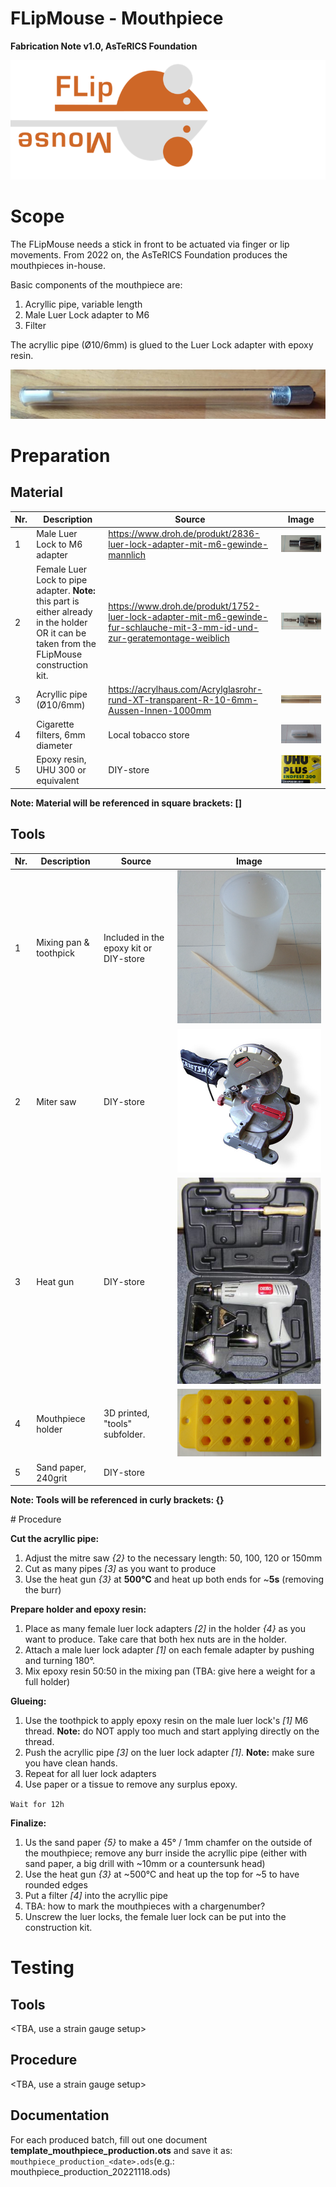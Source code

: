 # FLipMouse - Mouthpiece

**Fabrication Note v1.0, AsTeRICS Foundation**

![FLipMouseLogo](./img/flipmouseLogo.png)

# Scope

The FLipMouse needs a stick in front to be actuated via finger or lip movements. From 2022 on, the AsTeRICS Foundation produces the mouthpieces in-house.

Basic components of the mouthpiece are:

1. Acryllic pipe, variable length
2. Male Luer Lock adapter to M6
3. Filter

The acryllic pipe (Ø10/6mm) is glued to the Luer Lock adapter with epoxy resin.

![Fully assembled mouthpiece with filter](./img/mouthpiece.png)



# Preparation

## Material

| Nr.  | Description                                                  | Source                                                       | Image                                                        |
| ---- | ------------------------------------------------------------ | ------------------------------------------------------------ | ------------------------------------------------------------ |
| 1    | Male Luer Lock to M6 adapter                                 | https://www.droh.de/produkt/2836-luer-lock-adapter-mit-m6-gewinde-mannlich | ![A male Luer Lock to M6 thread adapter](./img/maleluer.png) |
| 2    | Female Luer Lock to pipe adapter. __Note:__ this part is either already in the holder OR it can be taken from the FLipMouse construction kit. | https://www.droh.de/produkt/1752-luer-lock-adapter-mit-m6-gewinde-fur-schlauche-mit-3-mm-id-und-zur-geratemontage-weiblich | ![A female Luer Lock to 3mm pipe adapter](./img/femaleluer.png) |
| 3    | Acryllic pipe (Ø10/6mm)                                      | https://acrylhaus.com/Acrylglasrohr-rund-XT-transparent-R-10-6mm-Aussen-Innen-1000mm | ![Acryllic pipe, 10mm outer and 6mm inner diameter](./img/acryllic.png) |
| 4    | Cigarette filters, 6mm diameter                              | Local tobacco store                                          | ![6mm cigarette filter](./img/filter.png)                    |
| 5    | Epoxy resin, UHU 300 or equivalent                           | DIY-store                                                    | ![UHU epoxy](./img/epoxy.png)                                |

__Note: Material will be referenced in square brackets: []__

## Tools

| Nr.  | Description            | Source                                 | Image                                                        |
| ---- | ---------------------- | -------------------------------------- | ------------------------------------------------------------ |
| 1    | Mixing pan & toothpick | Included in the epoxy kit or DIY-store | ![A analog film case with a toothpick](./img/mixingpan.png)  |
| 2    | Miter saw              | DIY-store                              | ![Mitre saw](./img/mitresaw.jpg)                             |
| 3    | Heat gun               | DIY-store                              | ![A heat gun in an original case with different accessories](./img/heatgun.jpg) |
| 4    | Mouthpiece holder      | 3D printed, "tools" subfolder.         | ![Holding tool with 15 places for Luer Lock adapters and 2 holes to screw the holder to a surface](./img/holder.png) |
| 5    | Sand paper, 240grit    | DIY-store                              |                                                              |

__Note: Tools will be referenced in curly brackets: {}__

<div style="page-break-after: always; break-after: page;"></div>
# Procedure

__Cut the acryllic pipe:__

1. Adjust the mitre saw _{2}_ to the necessary length: 50, 100, 120 or 150mm
2. Cut as many pipes _[3]_ as you want to produce
3. Use the heat gun _{3}_ at **500°C** and heat up both ends for ~**5s** (removing the burr)



__Prepare holder and epoxy resin:__

1. Place as many female luer lock adapters _[2]_ in the holder _{4}_ as you want to produce. Take care that both hex nuts are in the holder.
2. Attach a male luer lock adapter _[1]_ on each female adapter by pushing and turning 180°.
3. Mix epoxy resin 50:50 in the mixing pan (TBA: give here a weight for a full holder)



__Glueing:__

1. Use the toothpick to apply epoxy resin on the male luer lock's _[1]_ M6 thread. __Note:__ do NOT apply too much and start applying directly on the thread.
2. Push the acryllic pipe _[3]_ on the luer lock adapter _[1]_. __Note:__ make sure you have clean hands.
3. Repeat for all luer lock adapters
4. Use paper or a tissue to remove any surplus epoxy.



`Wait for 12h`



__Finalize:__

1. Us the sand paper _{5}_ to make a 45° / 1mm chamfer on the outside of the mouthpiece; remove any burr inside the acryllic pipe (either with sand paper, a big drill with ~10mm or a countersunk head)
1. Use the heat gun _{3}_ at ~500°C and heat up the top for ~5 to have rounded edges
2. Put a filter _[4]_ into the acryllic pipe
3. TBA: how to mark the mouthpieces with a chargenumber?
4. Unscrew the luer locks, the female luer lock can be put into the construction kit.



# Testing

## Tools

<TBA, use a strain gauge setup>

## Procedure

<TBA, use a strain gauge setup>

## Documentation

For each produced batch, fill out one document __template_mouthpiece_production.ots__ and save it as: `mouthpiece_production_<date>.ods`(e.g.: mouthpiece_production_20221118.ods)